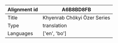 |Alignment id | A6B8BD8FB
| --- | --- 
|Title | Khyenrab Chökyi Özer Series 
|Type | translation
|Languages | ['en', 'bo']
